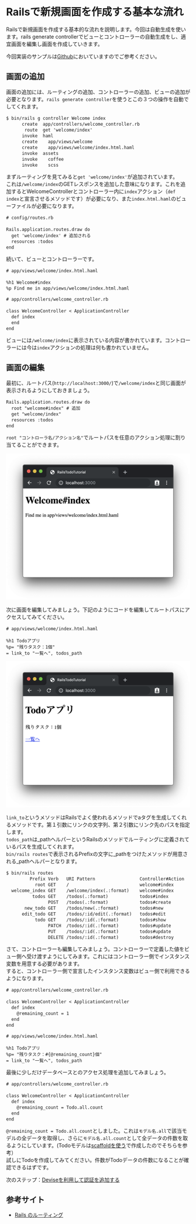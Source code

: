 # Railsで新規画面を作成する基本な流れ

Railsで新規画面を作成する基本的な流れを説明します。今回は自動生成を使います。rails generate controllerでビューとコントローラーの自動生成をし、適宜画面を編集し画面を作成していきます。  
  
今回実装のサンプルは[Github](https://github.com/irisAsh/rails-todo-tutorial/tree/ver-add-page)においていますのでご参考ください。  

<h2 id="add-page">画面の追加</h2>

画面の追加には、ルーティングの追加、コントローラーの追加、ビューの追加が必要となります。`rails generate controller`を使うとこの３つの操作を自動でしてくれます。  

```shell.prettyprint
$ bin/rails g controller Welcome index
      create  app/controllers/welcome_controller.rb
       route  get 'welcome/index'
      invoke  haml
      create    app/views/welcome
      create    app/views/welcome/index.html.haml
      invoke  assets
      invoke    coffee
      invoke    scss
```

まずルーティングを見てみると`get 'welcome/index'`が追加されています。  
これは`/welcome/index`のGETレスポンスを追加した意味になります。これを追加するとWelcomeControllerとコントローラー内に`index`アクション（`def index`と宣言させるメソッドです）が必要になり、また`index.html.haml`のビューファイルが必要になります。  

```ruby.prettyprint
# config/routes.rb

Rails.application.routes.draw do
  get 'welcome/index' # 追加される
  resources :todos
end
```

続いて、ビューとコントローラーです。  

```haml.prettyprint
# app/views/welcome/index.html.haml

%h1 Welcome#index
%p Find me in app/views/welcome/index.html.haml
```

```ruby.prettyprint
# app/controllers/welcome_controller.rb

class WelcomeController < ApplicationController
  def index
  end
end
```

ビューには`/welcome/index`に表示されている内容が書かれています。コントローラーには今は`index`アクションの処理は何も書かれていません。  

<h2 id="edit-page">画面の編集</h2>

最初に、ルートパス(`http://localhost:3000/`)で`/welcome/index`と同じ画面が表示されるようにしておきましょう。  

```ruby.prettyprint
Rails.application.routes.draw do
  root "welcome#index" # 追加
  get "welcome/index"
  resources :todos
end
```

`root "コントローラ名/アクション名"`でルートパスを任意のアクション処理に割り当てることができます。  

<img src="images/rails/add_page/welcome-index.png" alt="ルート画面" title="ルート画面" style="max-height:400px;">

次に画面を編集してみましょう。下記のようにコードを編集してルートパスにアクセスしてみてください。  

```haml.prettyprint
# app/views/welcome/index.html.haml

%h1 Todoアプリ
%p= "残りタスク：1個"
= link_to "一覧へ", todos_path
```

<img src="images/rails/add_page/show-task-count.png" alt="Todo件数表示" title="Todo件数表示" style="max-height:400px;">

`link_to`というメソッドはRailsでよく使われるメソッドでaタグを生成してくれるメソッドです。第１引数にリンクの文字列、第２引数にリンク先のパスを指定します。  
`todos_path`は_pathヘルパーというRailsのメソッドでルーティングに定義されているパスを生成してくれます。  
`bin/rails routes`で表示されるPrefixの文字に_pathをつけたメソッドが用意される_pathヘルパーとなります。  

```shell.prettyprint
$ bin/rails routes
         Prefix Verb   URI Pattern                 Controller#Action
           root GET    /                           welcome#index
  welcome_index GET    /welcome/index(.:format)    welcome#index
          todos GET    /todos(.:format)            todos#index
                POST   /todos(.:format)            todos#create
       new_todo GET    /todos/new(.:format)        todos#new
      edit_todo GET    /todos/:id/edit(.:format)   todos#edit
           todo GET    /todos/:id(.:format)        todos#show
                PATCH  /todos/:id(.:format)        todos#update
                PUT    /todos/:id(.:format)        todos#update
                DELETE /todos/:id(.:format)        todos#destroy
```

さて、コントローラーも編集してみましょう。コントローラーで定義した値をビュー側へ受け渡すようにしてみます。これにはコントローラー側でインスタンス変数を用意する必要があります。  
すると、コントローラー側で宣言したインスタンス変数はビュー側で利用できるようになります。  

```ruby.prettyprint
# app/controllers/welcome_controller.rb

class WelcomeController < ApplicationController
  def index
    @remaining_count = 1
  end
end
```

```haml.prettyprint
# app/views/welcome/index.html.haml

%h1 Todoアプリ
%p= "残りタスク：#{@remaining_count}個"
= link_to "一覧へ", todos_path
```

最後に少しだけデータベースとのアクセス処理を追加してみましょう。  

```ruby.prettyprint
# app/controllers/welcome_controller.rb

class WelcomeController < ApplicationController
  def index
    @remaining_count = Todo.all.count
  end
end
```

`@remaining_count = Todo.all.count`としました。これは`モデル名.all`で該当モデルの全データを取得し、さらに`モデル名.all.count`として全データの件数を取るようにしています。(Todoモデルは[scaffoldを使う](https://irisash.github.io/rails/scaffold/)で作成したのでそちらを参考）  
試しにTodoを作成してみてください。件数がTodoデータの件数になることが確認できるはずです。  
  
  
次のステップ：[Deviseを利用して認証を追加する](https://irisash.github.io/rails/use_devise/)

<h2 id="reference-links">参考サイト</h2>

- [Rails のルーティング](https://railsguides.jp/routing.html)
